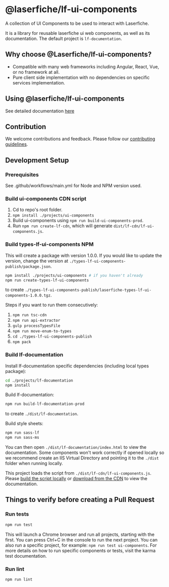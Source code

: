 # @laserfiche/lf-ui-components

A collection of UI Components to be used to interact with Laserfiche.

It is a library for reusable laserfiche ui web components, as well as its documentation.
The default project is `lf-documentation`.

## Why choose @Laserfiche/lf-ui-components?

- Compatible with many web frameworks including Angular, React, Vue, or no framework at all.
- Pure client side implementation with no dependencies on specific services implementation.

## Using @laserfiche/lf-ui-components

See detailed documentation [here](https://unpkg.com/@laserfiche/lf-ui-components@12.0/cdn/index.html#/getting-started)

## Contribution

We welcome contributions and feedback. Please follow our [contributing guidelines](https://github.com/Laserfiche/lf-ui-components/blob/12.x/CONTRIBUTING.md).

## Development Setup

### Prerequisites

See .github/workflows/main.yml for Node and NPM version used.

### Build ui-components CDN script

1. Cd to repo's root folder.
1. `npm install ./projects/ui-components`
1. Build ui-components using `npm run build-ui-components-prod`.
1. Run `npm run create-lf-cdn`, which will generate `dist/lf-cdn/lf-ui-components.js`.

### Build types-lf-ui-components NPM

This will create a package with version 1.0.0. If you would like to update the version, change the version at `./types-lf-ui-components-publish/package.json`.

```sh
npm install ./projects/ui-components # if you haven't already
npm run create-types-lf-ui-components
```

to create `./types-lf-ui-components-publish/laserfiche-types-lf-ui-components-1.0.0.tgz`.

Steps if you want to run them consecutively:

1. `npm run tsc-cdn`
1. `npm run api-extractor`
1. `gulp processTypesFile`
1. `npm run move-enum-to-types`
1. `cd ./types-lf-ui-components-publish`
1. `npm pack`

### Build lf-documentation

Install lf-documentation specific dependencies (including local types package):

```sh
cd ./projects/lf-documentation
npm install
```

Build lf-documentation:

```sh
npm run build-lf-documentation-prod
```

to create `./dist/lf-documentation`.

Build style sheets:

```sh
npm run sass-lf
npm run sass-ms
```

You can then open `./dist/lf-documentation/index.html` to view the documentation. Some components won't work correctly if opened locally so we recommend create an IIS Virtual Directory and pointing it to the `./dist` folder when running locally.

This project loads the script from `./dist/lf-cdn/lf-ui-components.js`. Please [build the script locally](#CDN) or [download from the CDN](https://unpkg.com/@laserfiche/lf-ui-components@12/cdn/lf-ui-components.js) to view the documentation.

## Things to verify before creating a Pull Request

### Run tests

```sh
npm run test
```

This will launch a Chrome browser and run all projects, starting with the first. You can press Ctrl+C in the console to run the next project.
You can also run a specific project, for example: `npm run test ui-components`.
For more details on how to run specific components or tests, visit the karma test documentation.

### Run lint

```sh
npm run lint
```
